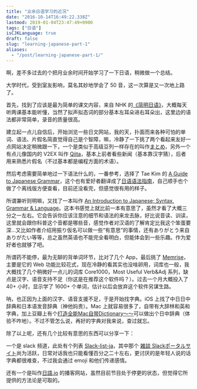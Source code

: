 ```yaml
---
title: "业余日语学习的近况"
date: "2016-10-14T16:49:22.338Z"
lastmod: 2019-01-04T23:47:49+0900
tags: ["日语"]
isCJKLanguage: true
draft: false
slug: "learning-japanese-part-1"
aliases:
  - "/post/learning-japanese-part-1/"
---
```


啊，差不多过去的个把月业余时间开始学习了一下日语，稍微做一个总结。

大学时代，受到室友影响，莫名其妙地学会了 50 音，这一次算是又一次地上路了。

<!--more-->

首先，找到了应该是最为简单的课文内容，来自 NHK 的[《简明日语》](http://www.nhk.or.jp/lesson/chinese/)，大概每天听两课基本能听懂，当然了拟声拟态词的部分基本左耳朵进右耳朵出，这里边的语法都非常简单，录音的质量很高。

建立起一点儿自信后，开始浏览一些日文网站，我的天，扑面而来各种可怕的单词、语法、片假名简直觉得自己是个智障，嘛，冷静了一下挑了两个看起来友好一点网站决定稍微跟一下，一个是类似于高级豆列一样存在的叫作[まとめ](http://matome.naver.jp/)，另外一个有点儿像国内的 V2EX 叫作 [Qiita](http://qiita.com/)，基本上前者看些新闻（基本靠汉字猜），后者用来熟悉片假名（不过基本都是编程方面的术语）。

然后考虑需要简单地过一下语法什么的，一番参考，选择了 Tae Kim 的 [A Guide to Japanese Grammar](http://www.guidetojapanese.org/learn/grammar)，这个也有爱好者翻译成了[日语语法指南](http://res.wokanxing.info/jpgramma/index.html)，自己顺手也个做了个离线版方便查看，目前还没看完，但感觉很有用的样子。

所谓兼听则明嘛，又找了一本叫作 [An Introduction to Japanese; Syntax, Grammar & Language](https://github.com/Pomax/nrGrammar)。这本书感觉上就比前一本有意思了，虽然才看了大概三分之一左右。它会告诉你应该注意的细节和语法的来龙去脉，好比说音读、训读，这里就会跟你科普这个音都是哪些音，感觉作者对汉语的了解肯定比我这个笨蛋要深…又比如作者介绍用振り仮名可以做一些“有意思”的事情，还有ありがとう来自ありがたい等等，总之虽然英语也不能完全看明白，但能体会到一些乐趣。作为爱好者也就够了吧。

所谓药不能停，最为无聊的背单词环节，比对了几个 App，最后挑了 [Memrise](http://www.memrise.com/home/)，主要是它的 Web 功能比较花式，现在冷静的看其实也没啥卵用，词库也一般，我大概找了几个稍微好一点儿的词库 Core1000，Most Useful Verb&Adj 系列，缺点是汉字、语音支持不足（你这是在推荐这个软件吗？）。过去一个月大概投入了 40+ 小时，显示学了 1600+ 个单词，估计以后会放弃这个软件另谋生路。

呐，也正因为上面的汉字、语音支援不足，于是开始找字典。iOS 上找了中日日中辞典和日本语发音辞典（神他妈贵）。Mac 上就容易很多了，自带有大辞林和英和字典，加上豆瓣上有个[打造全能Mac自带Dictionary～～](https://www.douban.com/group/topic/9591106/)可以做出个日中辞典（体验不咋地）。不过不管怎么说，再好的字典对我来说，查过就忘。

除了以上呢，还有几个比较有意思的东西可以分享一下：

一个是 slack 频道，此处有个列表 [Slack-list-ja](http://bokuweb.github.io/slack-list-ja/)，其中那个 [雑談 Slackポータルサイト](http://samezi-but.com/zdnj.html)尚为活跃，日常对话我也只能看懂百分之二十左右，更讨厌的是年轻人说的话字典都很难查，不过我会通过 emoji 和他们传递感情。

还有一个是叫作[日語.io](http://riyu.io/) 的播客网站，虽然目前节目处于停更的状态，但觉得它所提供的方法论是可取的。
